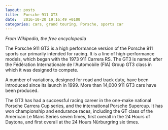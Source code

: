 ```yaml
---
layout: posts
title:  Porsche 911 GT3
date:   2016-10-20 19:16:49 +0100
categories: cars, grand touring, Porsche, sports car
---
```

_From Wikipedia, the free encyclopedia_

The Porsche 911 GT3 is a high performance version of the Porsche 911 sports car primarily intended for racing. It is a line of high-performance models, which began with the 1973 911 Carrera RS. The GT3 is named after the Fédération Internationale de l'Automobile (FIA) Group GT3 class in which it was designed to compete.

A number of variations, designed for road and track duty, have been introduced since its launch in 1999. More than 14,000 911 GT3 cars have been produced.

The GT3 has had a successful racing career in the one-make national Porsche Carrera Cup series, and the international Porsche Supercup. It has won championship and endurance races, including the GT class of the American Le Mans Series seven times, first overall in the 24 Hours of Daytona, and first overall at the 24 Hours Nürburgring six times.